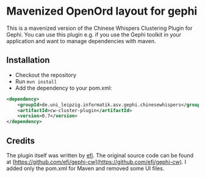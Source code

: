 # Mavenized OpenOrd layout for gephi

This is a mavenized version of the Chinese Whispers Clustering Plugin for Gephi. You can use this plugin e.g. if you use the Gephi toolkit in your application and want to manage dependencies with maven.

## Installation

- Checkout the repository
- Run `mvn install`
- Add the dependency to your pom.xml:

```xml
<dependency>
    <groupId>de.uni_leipzig.informatik.asv.gephi.chinesewhispers</groupId>
    <artifactId>cw-cluster-plugin</artifactId>
    <version>0.7</version>
</dependency>
```

## Credits
The plugin itself was written by [efi](https://github.com/efi). The original source code can be found at [https://github.com/efi/gephi-cw](https://github.com/efi/gephi-cw). I added only the pom.xml for Maven and removed some UI files.
